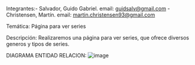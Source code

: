 Integrantes:- Salvador, Guido Gabriel. email: guidsalv@gmail.com 
            - Christensen, Martín. email: martin.christensen93@gmail.com

Temática: Página para ver series

Descripción: Realizaremos una página para ver series, que ofrece diversos generos y tipos de series.



DIAGRAMA ENTIDAD RELACION:
![image](https://github.com/martinch23/TpWeb2/assets/106201096/4ae04e34-9ba1-44c0-9320-8a28c7aafbc7)



